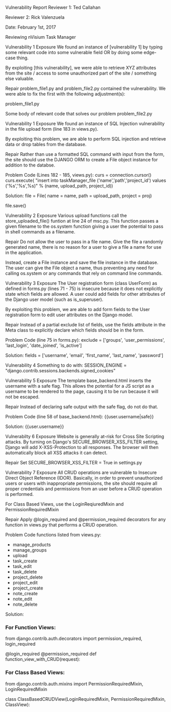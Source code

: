 Vulnerability Report
Reviewer 1: Ted Callahan

Reviewer 2: Rick Valenzuela

Date: February 1st, 2017

Reviewing nVisium Task Manager

Vulnerability 1
Exposure
We found an instance of [vulnerability 1] by typing some relevant code into some vulnerable field OR by doing some edge-case thing.

By exploiting [this vulnerability], we were able to retrieve XYZ attributes from the site / access to some unauthorized part of the site / something else valuable.

Repair
problem_file1.py and problem_file2.py contained the vulnerability. We were able to fix the first with the following adjustment(s):

problem_file1.py

Some body of relevant code that solves our problem
problem_file2.py


Vulnerability 1
Exposure
We found an instance of SQL Injection vulnerability in the file upload form (line 183 in views.py).

By exploiting this problem, we are able to perform SQL injection and retrieve data or drop tables from the database.

Repair
Rather than use a formatted SQL command with input from the form, the site should use the DJANGO ORM to create a File object instance for addition to the databse.

Problem Code (Lines 182 - 185, views.py):
curs = connection.cursor()
curs.execute(
    "insert into taskManager_file ('name','path','project_id') values ('%s','%s',%s)" %
    (name, upload_path, project_id))

Solution:
file = File(
name = name,
path = upload_path,
project = proj)

file.save()

Vulnerability 2
Exposure
Various upload functions call the store_uploaded_file() funtion at line 24 of msc.py.  This function passes a given filename to the os.system function giving a user the potential to pass in shell commands as a filename.

Repair
Do not allow the user to pass in a file name.  Give the file a randomly generated name, there is no reason for a user to give a file a name for use in the application.

Instead, create a File instance and save the file instance in the database.  The user can give the File object a name, thus preventing any need for calling os.system or any commands that rely on command line commands.


Vulnerability 3
Exposure
The User registration form (class UserForm) as defined in forms.py (lines 71 - 75) is insecure because it does not explicitly state which fields are allowed.  A user could add fields for other attributes of the Django user model (such as is_superuser).

By exploiting this problem, we are able to add form fields to the User registration form to edit user attributes on the Django model.

Repair
Instead of a partial exclude list of fields, use the fields attribute in the Meta class to explicitly declare which fields should be in the form.

Problem Code (line 75 in forms.py):
exclude = ['groups', 'user_permissions', 'last_login', 'date_joined', 'is_active']

Solution:
fields = ['username', 'email', 'first_name', 'last_name', 'password']


Vulnerability 4
Something to do with:
SESSION_ENGINE = "django.contrib.sessions.backends.signed_cookies"


Vulnerability 5
Exposure
The template base_backend.html inserts the username with a safe flag.  This allows the potential for a JS script as a username to be rendered to the page, causing it to be run because it will not be escaped.

Repair
Instead of declaring safe output with the safe flag, do not do that.

Problem Code (line 58 of base_backend.html):
<span class="username"><i class="fa fa-user fa-fw"></i> {{user.username|safe}}</span>

Solution:
<span class="username"><i class="fa fa-user fa-fw"></i> {{user.username}}</span>


Vulnerabilty 6
Exposure
Website is generally at-risk for Cross Site Scripting attacks.  By turning on Django's SECURE_BROWSER_XSS_FILTER setting, Django will add X-XSS-Protection to all responses.  The browser will then automatically block all XSS attacks it can detect.

Repair
Set SECURE_BROWSER_XSS_FILTER = True in settings.py


Vulnerability 7
Exposure
All CRUD operations are vulnerable to Insecure Direct Object Reference (IDOR).  Basically, in order to prevent unauthorized users or users with inappropriate permissions, the site should require all proper credentials and permissions from an user before a CRUD operation is performed.

For Class Based Views, use the LoginReqiuredMixin and PermissionRequiredMixin

Repair
Apply @login_required and @permission_required decorators for any function in views.py that performs a CRUD operation.

Problem Code functions listed from views.py:
 - manage_products
 - manage_groups
 - upload
 - task_create
 - task_edit
 - task_delete
 - project_delete
 - project_edit
 - project_create
 - note_create
 - note_edit
 - note_delete

Solution:
### For Function Views:
from django.contrib.auth.decorators import permission_required, login_required

@login_required
@permission_required
def function_view_with_CRUD(request):


### For Class Based Views:
from django.contrib.auth.mixins import PermissionRequiredMixin, LoginRequiredMixin

class ClassBasedCRUDView(LoginRequiredMixin, PermissionRequiredMixin, ClassView):

